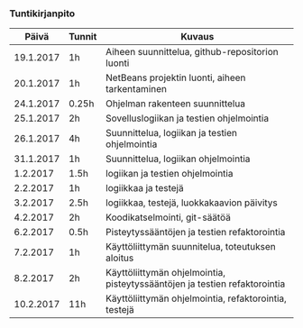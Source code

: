 ### Tuntikirjanpito
Päivä | Tunnit | Kuvaus
--------------- | ----- | ------
19.1.2017 | 1h | Aiheen suunnittelua, github-repositorion luonti
20.1.2017 | 1h | NetBeans projektin luonti, aiheen tarkentaminen
24.1.2017 | 0.25h | Ohjelman rakenteen suunnittelua
25.1.2017 | 2h | Sovelluslogiikan ja testien ohjelmointia
26.1.2017 | 4h | Suunnittelua, logiikan ja testien ohjelmointia
31.1.2017 | 1h | Suunnittelua, logiikan ohjelmointia
1.2.2017 | 1.5h | logiikan ja testien ohjelmointia
2.2.2017 | 1h | logiikkaa ja testejä
3.2.2017 | 2.5h | logiikkaa, testejä, luokkakaavion päivitys
4.2.2017 | 2h | Koodikatselmointi, git-säätöä
6.2.2017 | 0.5h | Pisteytyssääntöjen ja testien refaktorointia
7.2.2017 | 1h | Käyttöliittymän suunnitelua, toteutuksen aloitus
8.2.2017 | 2h | Käyttöliittymän ohjelmointia, pisteytyssääntöjen ja testien refaktorointia
10.2.2017 | 11h | Käyttöliittymän ohjelmointia, refaktorointia, testejä
